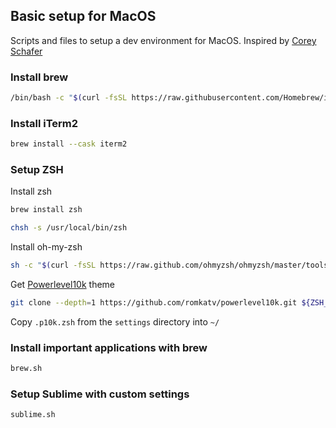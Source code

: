 ## Basic setup for MacOS
Scripts and files to setup a dev environment for MacOS. Inspired by [Corey Schafer](https://github.com/CoreyMSchafer/dotfiles)

### Install brew
```bash
/bin/bash -c "$(curl -fsSL https://raw.githubusercontent.com/Homebrew/install/HEAD/install.sh)"
```
### Install iTerm2
```bash
brew install --cask iterm2
```

### Setup ZSH
Install zsh
 ```bash
 brew install zsh
 ```
  ```bash
 chsh -s /usr/local/bin/zsh
 ```
Install oh-my-zsh
```bash
sh -c "$(curl -fsSL https://raw.github.com/ohmyzsh/ohmyzsh/master/tools/install.sh)"
```
Get [Powerlevel10k](https://github.com/romkatv/powerlevel10k) theme
```bash
git clone --depth=1 https://github.com/romkatv/powerlevel10k.git ${ZSH_CUSTOM:-$HOME/.oh-my-zsh/custom}/themes/powerlevel10k
```
Copy `.p10k.zsh` from the `settings` directory into `~/`

### Install important applications with brew
```bash
brew.sh 
```
### Setup Sublime with custom settings 
```bash
sublime.sh 
```

